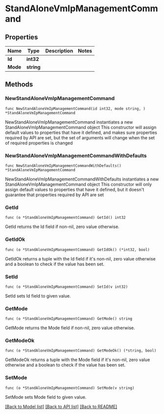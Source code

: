 # StandAloneVmIpManagementCommand

## Properties

Name | Type | Description | Notes
------------ | ------------- | ------------- | -------------
**Id** | **int32** |  | 
**Mode** | **string** |  | 

## Methods

### NewStandAloneVmIpManagementCommand

`func NewStandAloneVmIpManagementCommand(id int32, mode string, ) *StandAloneVmIpManagementCommand`

NewStandAloneVmIpManagementCommand instantiates a new StandAloneVmIpManagementCommand object
This constructor will assign default values to properties that have it defined,
and makes sure properties required by API are set, but the set of arguments
will change when the set of required properties is changed

### NewStandAloneVmIpManagementCommandWithDefaults

`func NewStandAloneVmIpManagementCommandWithDefaults() *StandAloneVmIpManagementCommand`

NewStandAloneVmIpManagementCommandWithDefaults instantiates a new StandAloneVmIpManagementCommand object
This constructor will only assign default values to properties that have it defined,
but it doesn't guarantee that properties required by API are set

### GetId

`func (o *StandAloneVmIpManagementCommand) GetId() int32`

GetId returns the Id field if non-nil, zero value otherwise.

### GetIdOk

`func (o *StandAloneVmIpManagementCommand) GetIdOk() (*int32, bool)`

GetIdOk returns a tuple with the Id field if it's non-nil, zero value otherwise
and a boolean to check if the value has been set.

### SetId

`func (o *StandAloneVmIpManagementCommand) SetId(v int32)`

SetId sets Id field to given value.


### GetMode

`func (o *StandAloneVmIpManagementCommand) GetMode() string`

GetMode returns the Mode field if non-nil, zero value otherwise.

### GetModeOk

`func (o *StandAloneVmIpManagementCommand) GetModeOk() (*string, bool)`

GetModeOk returns a tuple with the Mode field if it's non-nil, zero value otherwise
and a boolean to check if the value has been set.

### SetMode

`func (o *StandAloneVmIpManagementCommand) SetMode(v string)`

SetMode sets Mode field to given value.



[[Back to Model list]](../README.md#documentation-for-models) [[Back to API list]](../README.md#documentation-for-api-endpoints) [[Back to README]](../README.md)


